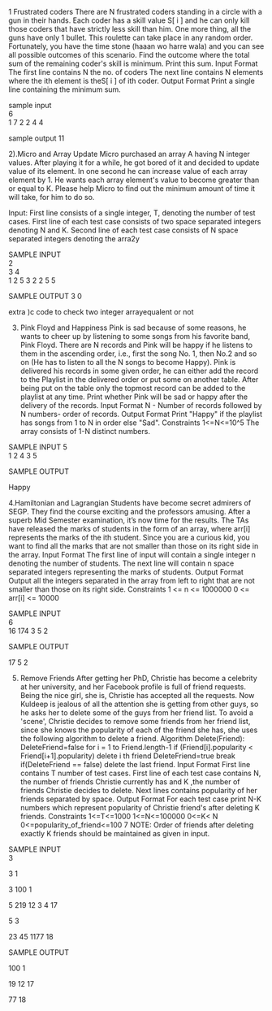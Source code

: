 1 Frustrated coders
There are N frustrated coders standing in a circle with a gun in their hands. Each coder
has a skill value S[ i ] and he can only kill those coders that have strictly less skill than
him. One more thing, all the guns have only 1 bullet. This roulette can take place in
any random order. Fortunately, you have the time stone (haaan wo harre wala) and
you can see all possible outcomes of this scenario. Find the outcome where the total
sum of the remaining coder's skill is minimum. Print this sum.
Input Format
The first line contains N the no. of coders
The next line contains N elements where the ith element is theS[ i ] of ith coder.
Output Format
Print a single line containing the minimum sum.

sample input              
6                         
1 7 2 2 4 4

sample output
11


2).Micro and Array Update
Micro purchased an array A having N integer values. After playing it for a while, he got
bored of it and decided to update value of its element. In one second he can increase
value of each array element by 1. He wants each array element's value to become greater
than or equal to K. Please help Micro to find out the minimum amount of time it will take,
for him to do so.

Input:
First line consists of a single integer, T, denoting the number of test cases.
First line of each test case consists of two space separated integers denoting N and K.
Second line of each test case consists of N space separated integers denoting the arra2y

SAMPLE INPUT          
2                      
3 4                   
1 2 5
3 2
2 5 5

SAMPLE OUTPUT
3
0


extra )c code to check two integer arrayequalent or not

3. Pink Floyd and Happiness Pink is sad because of some reasons, he wants to cheer up by listening to some songs from his favorite band, Pink Floyd. 
There are N records and Pink will be happy if he listens to them in the ascending order, i.e., first the song No. 1, then No.2 and so on (He has to listen to all the N songs to become Happy). 
Pink is delivered his records in some given order, he can either add the record to the Playlist in the delivered order or put some on another table. After being put on the table only the topmost record can be added to the playlist at any time. 
Print whether Pink will be sad or happy after the delivery of the records. 
Input Format N - Number of records followed by N numbers- order of records. 
Output Format Print "Happy" if the playlist has songs from 1 to N in order else "Sad". 
Constraints 1<=N<=10^5 The array consists of 1-N distinct numbers. 

SAMPLE INPUT
5                     
1 2 4 3 5

SAMPLE OUTPUT

Happy




4.Hamiltonian and Lagrangian Students have become secret admirers of SEGP. They find the course exciting and the professors amusing. After a superb Mid Semester examination, it’s now time for the results. The TAs have released the marks of students in the form of an array, where arr[i] represents the marks of the ith student. 
Since you are a curious kid, you want to find all the marks that are not smaller than those on its right side in the array. 
Input Format The first line of input will contain a single integer n denoting the number of students. The next line will contain n space separated integers representing the marks of students. 
Output Format Output all the integers separated in the array from left to right that are not smaller than those on its right side. 
Constraints 1 <= n <= 1000000 0 <= arr[i] <= 10000 

SAMPLE INPUT         
6                     
16 174 3 5 2  


SAMPLE OUTPUT

17 5 2



5. Remove Friends After getting her PhD, Christie has become a celebrity at her university, and her Facebook profile is full of friend requests. Being the nice girl, she is, Christie has accepted all the requests. 
Now Kuldeep is jealous of all the attention she is getting from other guys, so he asks her to delete some of the guys from her friend list. 
To avoid a 'scene', Christie decides to remove some friends from her friend list, since she knows the popularity of each of the friend she has, she uses the following algorithm to delete a friend. 
Algorithm Delete(Friend): 
DeleteFriend=false for i = 1 to Friend.length-1 
if (Friend[i].popularity < Friend[i+1].popularity) 
delete i th friend DeleteFriend=true break if(DeleteFriend == false) delete the last friend. 
Input Format First line contains T number of test cases. First line of each test case contains N, the number of friends Christie currently has and K ,the number of friends Christie decides to delete. Next lines contains popularity of her friends separated by space. 
Output Format For each test case print N-K numbers which represent popularity of Christie friend's after deleting K friends. 
Constraints 1<=T<=1000 1<=N<=100000 0<=K< N 0<=popularity_of_friend<=100 
7 
NOTE: Order of friends after deleting exactly K friends should be maintained as given in input. 

SAMPLE INPUT         
3         


3 1   


3 100 1  


5 219 12 3 4 17



5 3


23 45 1177 18



SAMPLE OUTPUT

100 1





19 12 17










77 18

